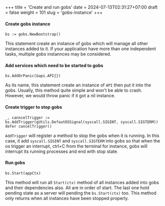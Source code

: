 +++
title = 'Create and run gobs'
date = 2024-07-13T02:31:27+07:00
draft = false
weight = 101
slug = 'gobs-instance'
+++

#### Create gobs instance

```golang
bs := gobs.NewBootstrap()
```
This statement create an instance of gobs which will manage all other instances added to it. If your application have more than one independent tasks, multiple gobs instannces may be considered.

#### Add services which need to be started to gobs
```golang
bs.AddOrPanic(&api.API{})
```
As its name, this statement create an instance of `API` then put it into the gobs. Usually, this method quite simple and won't be able to crash. However, we would throw panic if it got a nil instance.

#### Create trigger to stop gobs
```golang
_, canncelTrigger := bs.AddTrigger(gUtils.DefautOSSignal(syscall.SIGINT, syscall.SIGTERM))
defer cancelTrigger()
```
`AddTrigger` will register a method to stop the gobs when it is running. In this case, it add `syscall.SIGINT` and `syscall.SIGTERM` into gobs so that when the os trigger an interrupt, ctrl+C from the terminal for instance, gobs will interrupt its running processes and end with stop state.

#### Run gobs
```golang
bs.Start(appCtx)
```
This method will run all `Start(ctx)` method of all instances added into gobs and their dependencies also. All are in order of start. The last one hold pending state as a server will pending the `bs.Start(ctx)` too. This method only returns when all instances have been stopped properly.